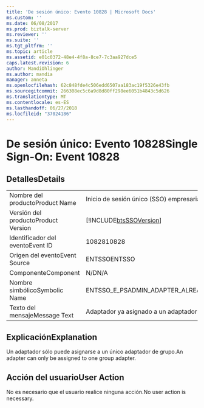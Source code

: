 ```yaml
---
title: 'De sesión único: Evento 10828 | Microsoft Docs'
ms.custom: ''
ms.date: 06/08/2017
ms.prod: biztalk-server
ms.reviewer: ''
ms.suite: ''
ms.tgt_pltfrm: ''
ms.topic: article
ms.assetid: e01c0372-48e4-4f8a-8ce7-7c3aa927dce5
caps.latest.revision: 6
author: MandiOhlinger
ms.author: mandia
manager: anneta
ms.openlocfilehash: 62c848fde4c506edd6507aa183ac19f5326e43fb
ms.sourcegitcommit: 266308ec5c6a9d8d80ff298ee6051b4843c5d626
ms.translationtype: MT
ms.contentlocale: es-ES
ms.lasthandoff: 06/27/2018
ms.locfileid: "37024186"
---
```

# <a name="single-sign-on-event-10828"></a><span data-ttu-id="6528a-102">De sesión único: Evento 10828</span><span class="sxs-lookup"><span data-stu-id="6528a-102">Single Sign-On: Event 10828</span></span>
## <a name="details"></a><span data-ttu-id="6528a-103">Detalles</span><span class="sxs-lookup"><span data-stu-id="6528a-103">Details</span></span>  
  
|                 |                                                            |
|-----------------|------------------------------------------------------------|
|  <span data-ttu-id="6528a-104">Nombre del producto</span><span class="sxs-lookup"><span data-stu-id="6528a-104">Product Name</span></span>   |                 <span data-ttu-id="6528a-105">Inicio de sesión único (SSO) empresarial</span><span class="sxs-lookup"><span data-stu-id="6528a-105">Enterprise Single Sign-On</span></span>                  |
| <span data-ttu-id="6528a-106">Versión del producto</span><span class="sxs-lookup"><span data-stu-id="6528a-106">Product Version</span></span> | [!INCLUDE[btsSSOVersion](../includes/btsssoversion-md.md)] |
|    <span data-ttu-id="6528a-107">Identificador del evento</span><span class="sxs-lookup"><span data-stu-id="6528a-107">Event ID</span></span>     |                           <span data-ttu-id="6528a-108">10828</span><span class="sxs-lookup"><span data-stu-id="6528a-108">10828</span></span>                            |
|  <span data-ttu-id="6528a-109">Origen del evento</span><span class="sxs-lookup"><span data-stu-id="6528a-109">Event Source</span></span>   |                           <span data-ttu-id="6528a-110">ENTSSO</span><span class="sxs-lookup"><span data-stu-id="6528a-110">ENTSSO</span></span>                           |
|    <span data-ttu-id="6528a-111">Componente</span><span class="sxs-lookup"><span data-stu-id="6528a-111">Component</span></span>    |                            <span data-ttu-id="6528a-112">N/D</span><span class="sxs-lookup"><span data-stu-id="6528a-112">N/A</span></span>                             |
|  <span data-ttu-id="6528a-113">Nombre simbólico</span><span class="sxs-lookup"><span data-stu-id="6528a-113">Symbolic Name</span></span>  |         <span data-ttu-id="6528a-114">ENTSSO_E_PSADMIN_ADAPTER_ALREADY_ASSIGNED</span><span class="sxs-lookup"><span data-stu-id="6528a-114">ENTSSO_E_PSADMIN_ADAPTER_ALREADY_ASSIGNED</span></span>          |
|  <span data-ttu-id="6528a-115">Texto del mensaje</span><span class="sxs-lookup"><span data-stu-id="6528a-115">Message Text</span></span>   |    <span data-ttu-id="6528a-116">Adaptador ya asignado a un adaptador de grupo.</span><span class="sxs-lookup"><span data-stu-id="6528a-116">The adapter is already assigned to a group adapter.</span></span>     |
  
## <a name="explanation"></a><span data-ttu-id="6528a-117">Explicación</span><span class="sxs-lookup"><span data-stu-id="6528a-117">Explanation</span></span>  
 <span data-ttu-id="6528a-118">Un adaptador sólo puede asignarse a un único adaptador de grupo.</span><span class="sxs-lookup"><span data-stu-id="6528a-118">An adapter can only be assigned to one group adapter.</span></span>  
  
## <a name="user-action"></a><span data-ttu-id="6528a-119">Acción del usuario</span><span class="sxs-lookup"><span data-stu-id="6528a-119">User Action</span></span>  
 <span data-ttu-id="6528a-120">No es necesario que el usuario realice ninguna acción.</span><span class="sxs-lookup"><span data-stu-id="6528a-120">No user action is necessary.</span></span>